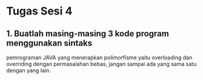 # Tugas Sesi 4

## 1. Buatlah masing-masing 3 kode program menggunakan sintaks
pemrograman JAVA yang menerapkan polimorfisme yaitu overloading dan
overriding dengan permasalahan bebas, jangan sampai ada yang sama satu
dengan yang lain.
